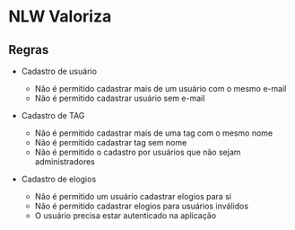 # NLW Valoriza

## Regras

 - Cadastro de usuário
    - Não é permitido cadastrar mais de um usuário com o mesmo e-mail
    - Não é permitido cadastrar usuário sem e-mail

 - Cadastro de TAG
    - Não é permitido cadastrar mais de uma tag com o mesmo nome
    - Não é permitido cadastrar tag sem nome
    - Não é permitido o cadastro por usuários que não sejam administradores

 - Cadastro de elogios
    - Não é permitido um usuário cadastrar elogios para si
    - Não é permitido cadastrar elogios para usuários inválidos
    - O usuário precisa estar autenticado na aplicação
